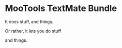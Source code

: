 MooTools TextMate Bundle
========================

It does stuff, and things.

Or rather, it lets you do stuff

and things.
